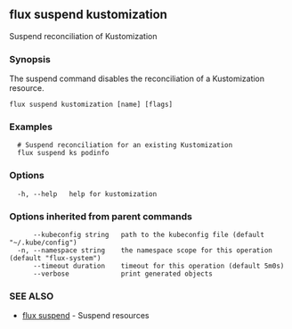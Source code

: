## flux suspend kustomization

Suspend reconciliation of Kustomization

### Synopsis

The suspend command disables the reconciliation of a Kustomization resource.

```
flux suspend kustomization [name] [flags]
```

### Examples

```
  # Suspend reconciliation for an existing Kustomization
  flux suspend ks podinfo

```

### Options

```
  -h, --help   help for kustomization
```

### Options inherited from parent commands

```
      --kubeconfig string   path to the kubeconfig file (default "~/.kube/config")
  -n, --namespace string    the namespace scope for this operation (default "flux-system")
      --timeout duration    timeout for this operation (default 5m0s)
      --verbose             print generated objects
```

### SEE ALSO

* [flux suspend](flux_suspend.md)	 - Suspend resources

